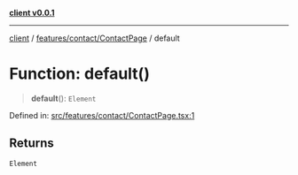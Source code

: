 [**client v0.0.1**](../../../../README.md)

***

[client](../../../../README.md) / [features/contact/ContactPage](../README.md) / default

# Function: default()

> **default**(): `Element`

Defined in: [src/features/contact/ContactPage.tsx:1](https://github.com/petelc/WMS/blob/0ba5e61a5ede3de744df1a5839724fa19a2a534f/client/src/features/contact/ContactPage.tsx#L1)

## Returns

`Element`

